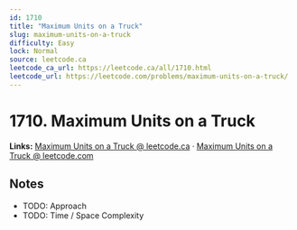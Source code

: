 ```yaml
--- 
id: 1710
title: "Maximum Units on a Truck"
slug: maximum-units-on-a-truck
difficulty: Easy
lock: Normal
source: leetcode.ca
leetcode_ca_url: https://leetcode.ca/all/1710.html
leetcode_url: https://leetcode.com/problems/maximum-units-on-a-truck/
---
```


# 1710. Maximum Units on a Truck

**Links:** [Maximum Units on a Truck @ leetcode.ca](https://leetcode.ca/all/1710.html) · [Maximum Units on a Truck @ leetcode.com](https://leetcode.com/problems/maximum-units-on-a-truck/)

## Notes
- TODO: Approach
- TODO: Time / Space Complexity
